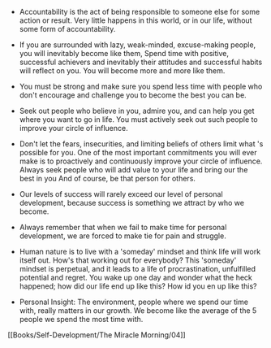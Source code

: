 - Accountability is the act of being responsible to someone else for some action or result. Very little happens in this world, or in our life, without some form of accountability.

- If you are surrounded with lazy, weak-minded, excuse-making people, you will inevitably become like them, Spend time with positive, successful achievers and inevitably their attitudes and successful habits will reflect on you. You will become more and more like them.

- You must be strong and make sure you spend less time with people who don't encourage and challenge you to become the best you can be.

- Seek out people who believe in you, admire you, and can help you get where you want to go in life. You must actively seek out such people to improve your circle of influence.

- Don't let the fears, insecurities, and limiting beliefs of others limit what 's possible for you. One of the most important commitments you will ever make is to proactively and continuously improve your circle of influence. Always seek people who will add value to your life and bring our the best in you And of course, be that person for others.

- Our levels of success will rarely exceed our level of personal development, because success is something we attract by who we become.

- Always remember that when we fail to make time for personal development, we are forced to make tie for pain and struggle.

- Human nature is to live with a 'someday' mindset and think life will work itself out. How's that working out for everybody? This 'someday' mindset is perpetual, and it leads to a life of procrastination, unfulfilled potential and regret. You wake up one day and wonder what the heck happened; how did our life end up like this? How id you en up like this?

- Personal Insight: The environment, people where we spend our time with, really matters in our growth. We become like the average of the 5 people we spend the most time with.


[[Books/Self-Development/The Miracle Morning/04]]